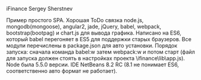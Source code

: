 iFinance Sergey Sherstnev

Пример простого SPA. Хорошая ToDo связка node.js, mongodb(mongoose), angular2, jade, jQuery, babel, webpack, bootstrap(bootpag) и chart.js для вывода графика. Написано на ES6, который babel перегоняет в ES5 для поддержки старых браузеров.  Все модули перечислены в package.json для авто установки. Порядок запуска: сначала команда babel:w затем webpack:w и потом старт (файл для запуска должен стоять в настройках проекта \ifinance\lib\app.js). Node была 5.5.0 версии. IDE NetBeans 8.2 RC (8.1 не понимает ES6, соответственно авто формат не работает).
